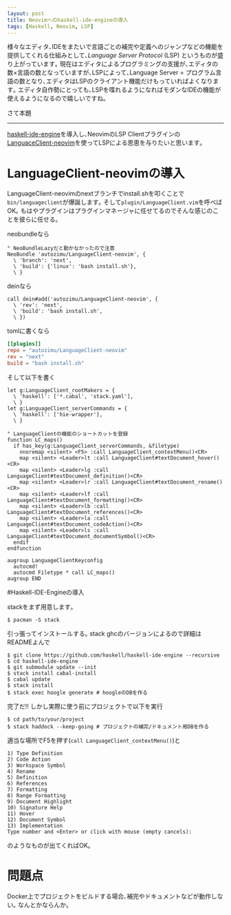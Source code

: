 ```yaml
---
layout: post
title: Neovimへのhaskell-ide-engineの導入
tags: [Haskell, Neovim, LSP]
---
```


様々なエディタ､IDEをまたいで言語ごとの補完や定義へのジャンプなどの機能を提供してくれる仕組みとして､*Language Server Protocol* (LSP) というものが盛り上がっています｡
現在はエディタによるプログラミングの支援が､エディタの数×言語の数となっていますが､LSPによって､Language Server = プログラム言語の数となり､エディタはLSPのクライアント機能だけもっていればよくなります｡
エディタ自作勢にとっても､LSPを喋れるようになればモダンなIDEの機能が使えるようになるので嬉しいですね｡

さて本題

---

[haskell-ide-engine](https://github.com/haskell/haskell-ide-engine)を導入し､NeovimのLSP Clientプラグインの[LanguaceClient-neovim](https://github.com/autozimu/LanguageClient-neovim)を使ってLSPによる恩恵を与りたいと思います｡

# LanguageClient-neovimの導入
LanguageClient-neovimのnextブランチでinstall.shを叩くことで`bin/languageclient`が爆誕します｡
そして`plugin/LanguageClient.vim`を呼べばOK｡
もはやプラグインはプラグインマネージャに任せてるのでそんな感じのことを彼らに任せる｡

neobundleなら

```vim
" NeoBundleLazyだと動かなかったので注意
NeoBundle 'autozimu/LanguageClient-neovim', {
  \ 'branch': 'next',
  \ 'build': {'linux': 'bash install.sh'},
  \ }
```

deinなら

```vim
call dein#add('autozimu/LanguageClient-neovim', {
  \ 'rev': 'next',
  \ 'build': 'bash install.sh',
  \ })
```

tomlに書くなら

```toml
[[plugins]]
repo = "autozimu/LanguageClient-neovim"
rev = "next"
build = "bash install.sh"
```
そして以下を書く

```vim
let g:LanguageClient_rootMakers = {
  \ 'haskell': ['*.cabal', 'stack.yaml'],
  \ } 
let g:LanguageClient_serverCommands = {
  \ 'haskell': ['hie-wrapper'],
  \ }

" LanguageClientの機能のショートカットを登録
function LC_maps()
  if has_key(g:LanguageClient_serverCommands, &filetype)
    nnoremap <silent> <F5> :call LanguageClient_contextMenu()<CR>
    map <silent> <Leader>lt :call LanguageClient#textDocument_hover()<CR>
    map <silent> <Leader>lg :call LanguageClient#textDocument_definition()<CR>
    map <silent> <Leader>lr :call LanguageClient#textDocument_rename()<CR>
    map <silent> <Leader>lf :call LanguageClient#textDocument_formatting()<CR>
    map <silent> <Leader>lb :call LanguageClient#textDocument_references()<CR>
    map <silent> <Leader>la :call LanguageClient#textDocument_codeAction()<CR>
    map <silent> <Leader>ls :call LanguageClient#textDocument_documentSymbol()<CR>
  endif
endfunction
                                                                                       
augroup LanguageClientKeyconfig
  autocmd!
  autocmd Filetype * call LC_maps()
augroup END
```

#Haskell-IDE-Engineの導入

stackをまず用意します｡

```shell-session
$ pacman -S stack
```

引っ張ってインストールする｡
stack ghcのバージョンによるので詳細はREADMEよんで

```shell-session
$ git clone https://github.com/haskell/haskell-ide-engine --recursive
$ cd haskell-ide-engine
$ git submodule update --init
$ stack install cabal-install
$ cabal update
$ stack install
$ stack exec hoogle generate # hoogleのDBを作る
```

完了だ!!
しかし実際に使う前にプロジェクトで以下を実行

```shell-session
$ cd path/to/your/project
$ stack haddock --keep-going # プロジェクトの補完/ドキュメント用DBを作る
```

適当な場所でF5を押す(`call LanguageClient_contextMenu()`)と

```
1) Type Definition
2) Code Action
3) Workspace Symbol
4) Rename
5) Definition
6) References
7) Formatting
8) Range Formatting
9) Document Highlight
10) Signature Help
11) Hover
12) Document Symbol
13) Implementation
Type number and <Enter> or click with mouse (empty cancels):
```

のようなものが出てくればOK｡

# 問題点
Docker上でプロジェクトをビルドする場合､補完やドキュメントなどが動作しない｡
なんとかならんか｡
